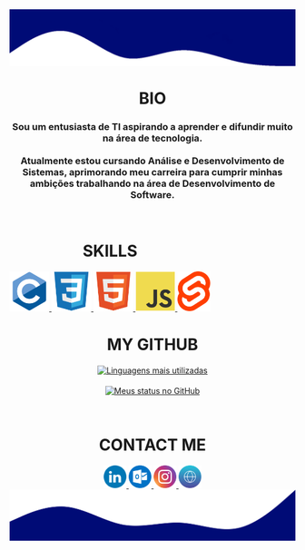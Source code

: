 <html>
   <body>
   <a href="#">
      <img align="center" src="./assets/top.png" alt="My Github Stats">
   </a>

   <h1 align="center">BIO</h1>
   <h3 align="center">
      Sou um entusiasta de TI aspirando a aprender e difundir muito na área de tecnologia.
      <br /><br />
      Atualmente estou cursando Análise e Desenvolvimento de Sistemas, aprimorando meu
      carreira para cumprir minhas ambições trabalhando na área de Desenvolvimento de Software.
   </h3>
   <br />

   <div align="center" style="display:inline-block">
      <h1>SKILLS</h1>
      <a href="https://github.com/search?q=user%3ABecero+c">
         <img height="70" title="C" src="./assets/c.svg">
      </a>
       <a href="https://github.com/search?q=user%3ABecero+css">
       <img height="70" title="CSS3" src="./assets/css.svg">
      </a>
       <a href="https://github.com/Becero?tab=repositories&language=html">
       <img height="70" title="HTML5" src="./assets/html.svg">
      </a>
      <a href="https://github.com/search?q=user%3ABecero+javascript">
         <img height="70" title="JavaScript" src="./assets/js.svg">
      </a>
        <a href="https://github.com/search?q=user%3ABecero+svelte">
         <img height="70" title="Svelte" src="./assets/svelte.svg">
      </a>
     </div>
   <br />

   <div align="center">
      <h1>MY GITHUB</h1>
      <a href="https://github.com/Becero?tab=repositories">
         <img align="center" src="https://github-readme-stats-alpha-ashen.vercel.app/api/top-langs/?username=Becero&langs_count=10&layout=compact&theme=algolia" alt="Linguagens mais utilizadas">
      </a>
      <br /><br />
      <a href="https://github.com/Becero?tab=repositories">
         <img align="center" src="https://github-readme-stats-alpha-ashen.vercel.app/api?username=Becero&count_private=true&show_icons=true&hide=issues&theme=algolia" alt="Meus status no GitHub">
      </a>
      </p>
   </div>

   <br />

   <h1 align="center">CONTACT ME</h1>
   <div align="center">
      <a target="_blank" href="https://www.linkedin.com/in/luis-guilherme-ferreira-505285b8/">
         <img src="./assets/linkedin.svg" width="40" height="40"/>
      </a>
      <a target="_blank" href="mailto:guilherme.becel@gmail.com">
         <img src="./assets/outlook.svg" width="40" height="40"/>
      </a>
      <a target="_blank" href="https://www.instagram.com/luis_BECEL/">
         <img src="./assets/instagram.svg" width="40" height="40"/>
      </a>
      <a target="_blank" href="https://Becero.github.io/">
         <img src="./assets/website.svg" width="40" height="40"/>
      </a>
   </div>

   <a href="#">
      <img align="center" src="./assets/bottom.png" alt="My Github Stats">
   </a>
   </body>
</html>
